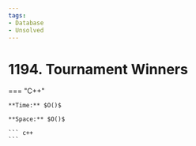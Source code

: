 ```yaml
---
tags:
- Database
- Unsolved
---
```



# 1194. Tournament Winners

=== "C++"

    **Time:** $O()$

    **Space:** $O()$

    ``` c++
    ```